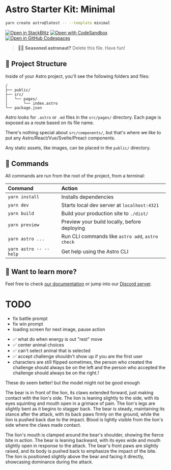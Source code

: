 # Astro Starter Kit: Minimal

```sh
yarn create astro@latest -- --template minimal
```

[![Open in StackBlitz](https://developer.stackblitz.com/img/open_in_stackblitz.svg)](https://stackblitz.com/github/withastro/astro/tree/latest/examples/minimal)
[![Open with CodeSandbox](https://assets.codesandbox.io/github/button-edit-lime.svg)](https://codesandbox.io/p/sandbox/github/withastro/astro/tree/latest/examples/minimal)
[![Open in GitHub Codespaces](https://github.com/codespaces/badge.svg)](https://codespaces.new/withastro/astro?devcontainer_path=.devcontainer/minimal/devcontainer.json)

> 🧑‍🚀 **Seasoned astronaut?** Delete this file. Have fun!

## 🚀 Project Structure

Inside of your Astro project, you'll see the following folders and files:

```text
/
├── public/
├── src/
│   └── pages/
│       └── index.astro
└── package.json
```

Astro looks for `.astro` or `.md` files in the `src/pages/` directory. Each page is exposed as a route based on its file name.

There's nothing special about `src/components/`, but that's where we like to put any Astro/React/Vue/Svelte/Preact components.

Any static assets, like images, can be placed in the `public/` directory.

## 🧞 Commands

All commands are run from the root of the project, from a terminal:

| Command                | Action                                           |
| :--------------------- | :----------------------------------------------- |
| `yarn install`         | Installs dependencies                            |
| `yarn dev`             | Starts local dev server at `localhost:4321`      |
| `yarn build`           | Build your production site to `./dist/`          |
| `yarn preview`         | Preview your build locally, before deploying     |
| `yarn astro ...`       | Run CLI commands like `astro add`, `astro check` |
| `yarn astro -- --help` | Get help using the Astro CLI                     |

## 👀 Want to learn more?

Feel free to check [our documentation](https://docs.astro.build) or jump into our [Discord server](https://astro.build/chat).

# TODO

- fix battle prompt
- fix win prompt
- loading screen for next image, pause action
<!-- - image kontext-dev -->

- ✅ what do when energy is out "rest" move
- ✅ center animal choices
- ✅ can't select animal that is selected
- ✅ accept challenge shouldn't show up if you are the first user
- characters are still flipped sometimes, the person who created the challenge should always be on the left and the person who accepted the challenge should always be on the right.!

These do seem better! but the model might not be good enough

The bear is in front of the lion, its claws extended forward, just making contact with the lion's side. The lion is leaning slightly to the side, with its eyes squinting and mouth open in a grimace of pain. The lion's legs are slightly bent as it begins to stagger back. The bear is steady, maintaining its stance after the attack, with its back paws firmly on the ground, while the lion is pushed back due to the impact. Blood is lightly visible from the lion's side where the claws made contact.

The lion's mouth is clamped around the bear's shoulder, showing the fierce bite in action. The bear is leaning backward, with its eyes wide and mouth slightly open in response to the attack. The bear's front paws are slightly raised, and its body is pushed back to emphasize the impact of the bite. The lion is positioned slightly above the bear and facing it directly, showcasing dominance during the attack.
